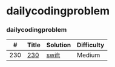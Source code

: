 dailycodingproblem
========

### dailycodingproblem


| # | Title | Solution | Difficulty |
|---| ----- | -------- | ---------- |
|230|[230](https://www.dailycodingproblem.com) | [swift](./source/230.swift)|Medium|